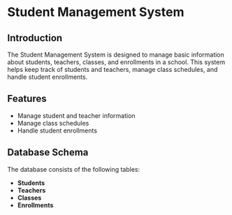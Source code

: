 # Student Management System

## Introduction
The Student Management System is designed to manage basic information about students, teachers, classes, and enrollments in a school. This system helps keep track of students and teachers, manage class schedules, and handle student enrollments.

## Features
- Manage student and teacher information
- Manage class schedules
- Handle student enrollments

## Database Schema
The database consists of the following tables:
- **Students**
- **Teachers**
- **Classes**
- **Enrollments**
